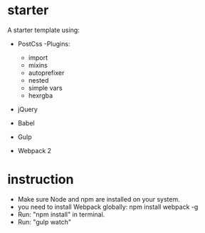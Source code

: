 # starter
A starter template using:
  - PostCss -Plugins:
     - import
     - mixins
     - autoprefixer
     - nested
     - simple vars
     - hexrgba
     
  - jQuery
  - Babel
  - Gulp
  - Webpack 2
 
# instruction
- Make sure Node and npm are installed on your system.
- you need to install Webpack globally: npm install webpack -g
- Run: "npm install" in terminal.
- Run: "gulp watch"
